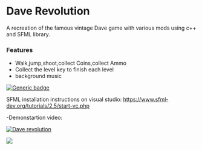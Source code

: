 # Dave Revolution
A recreation of the famous vintage Dave game with various mods using c++ and SFML library.
### Features

- Walk,jump,shoot,collect Coins,collect Ammo
- Collect the level key to finish each level 
- background music

[![Generic badge](https://img.shields.io/badge/C++11-SFML-<COLOR>.svg)](https://shields.io/)

SFML installation instructions on visual studio:
https://www.sfml-dev.org/tutorials/2.5/start-vc.php

-Demonstartion video:


[![Dave revolution](http://img.youtube.com/vi/lYQWQmMQdIk/0.jpg)](https://www.youtube.com/watch?v=lYQWQmMQdIk)


![](https://od.lk/s/ODFfNDI2NjM2OTVf/SharedScreenshot.jpg)
